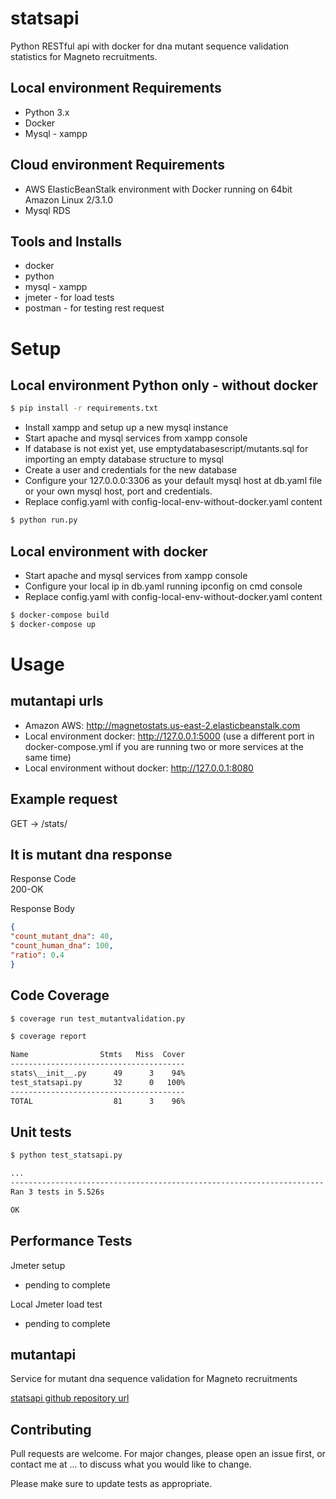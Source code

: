 # statsapi

Python RESTful api  with docker for dna mutant sequence validation statistics for Magneto recruitments.

## Local environment Requirements

- Python 3.x
- Docker
- Mysql - xampp

## Cloud environment Requirements

- AWS ElasticBeanStalk environment with Docker running on 64bit Amazon Linux 2/3.1.0
- Mysql RDS

## Tools and Installs

- docker
- python
- mysql - xampp
- jmeter - for load tests
- postman - for testing rest request


# Setup

## Local environment Python only - without docker

```bash
$ pip install -r requirements.txt
```
- Install xampp and setup up a new mysql instance
- Start apache and mysql services from xampp console
- If database is not exist yet, use emptydatabasescript/mutants.sql for importing an empty database structure to mysql
- Create a user and credentials for the new database
- Configure your 127.0.0.0:3306 as your default mysql host at db.yaml file or your own mysql host, port and credentials.
- Replace config.yaml with config-local-env-without-docker.yaml content

```bash
$ python run.py
```

## Local environment with docker

- Start apache and mysql services from xampp console
- Configure your local ip in db.yaml running ipconfig on cmd console
- Replace config.yaml with config-local-env-without-docker.yaml content

```bash
$ docker-compose build
$ docker-compose up
```



# Usage

## mutantapi urls

- Amazon AWS: http://magnetostats.us-east-2.elasticbeanstalk.com
- Local environment docker: http://127.0.0.1:5000 (use a different port in docker-compose.yml if you are running two or more services at the same time)
- Local environment without docker: http://127.0.0.1:8080

## Example request


GET → /stats/    


## It is mutant dna response

Response Code   
200-OK  

Response Body 
```json
{
"count_mutant_dna": 40,
"count_human_dna": 100,
"ratio": 0.4
} 
```



## Code Coverage

```bash
$ coverage run test_mutantvalidation.py

$ coverage report

Name                Stmts   Miss  Cover
---------------------------------------
stats\__init__.py      49      3    94%
test_statsapi.py       32      0   100%
---------------------------------------
TOTAL                  81      3    96%
```

## Unit tests

```bash
$ python test_statsapi.py

...
----------------------------------------------------------------------
Ran 3 tests in 5.526s

OK
```



## Performance Tests

Jmeter setup

- pending to complete

Local Jmeter load test

- pending to complete

## mutantapi

Service for mutant dna sequence validation for Magneto recruitments

[statsapi github repository url](https://github.com/sergion2010/mutantapi)

## Contributing

Pull requests are welcome. For major changes, please open an issue first, or contact me at ... to discuss what you would like to change.

Please make sure to update tests as appropriate.
